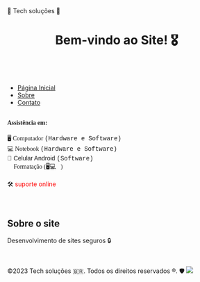 <head>🚀 Tech soluções 🚀 <head>
    
</head> <body>
    <header>
     <h1>Bem-vindo ao Site! 🎖️   </h1>
    </header> <nav>
        <ul>   
            <br  >
<li><a href="#">Página
            Inicial</a></li> <li><a
            href="#">Sobre</a></li> <li><a
            href="#">Contato</a></li>
        </ul> </nav> <main>
        <section> 
            <br  >
            <font face="Times new roman"><strong>Assistência em:  </strong> </font> <br />
            <br />
            <font face="Times new roman"> 🖥️ Computador <font face="Courier">(Hardware e Software) </font> </font> <br />    
            <font face="Times new roman"> 💻 Notebook <font face="Courier">(Hardware e Software) </font> </font> <br />    
       <font face="Arial">📱 Celular Android <font face="Courier">(Software) </font> </font> <br /> 
  <font face="Times new roman">💽 Formatação (🖥️💻📱)</font> <br />    
     <br>   🛠️ <font color="#FF0000">  suporte online </font>
 <footer>
<br>
     <br>
<h2> <font>Sobre o site </font> </h2>
       Desenvolvimento de sites seguros 🔒 <br  /> <p> </p>
       <br  />
<p>&copy;2023 Tech soluções 🇧🇷. Todos
    os direitos reservados ®. 🛡️ <img src="/data/data/com.termux/files/home/cison/SEGURANCA.PNG"/>



</p>   </footer>
